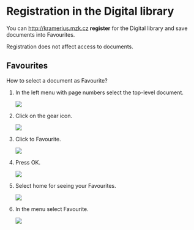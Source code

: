# Registration in the Digital library
You can <a href="http://kramerius.mzk.cz" target="_blank">http://kramerius.mzk.cz</a> **register** for the Digital library and save documents into Favourites. 

Registration does not affect access to documents.

## Favourites
How to select a document as Favourite?

1. In the left menu with page numbers select the top-level document.

    ![](/images/help/registraceOblibene/step1.png)
 
2. Click on the gear icon.

    ![](/images/help/registraceOblibene/step2.png)
 
3. Click to Favourite.

    ![](/images/help/registraceOblibene/step3.png)
    
4. Press OK.

    ![](/images/help/registraceOblibene/step4.png)

5. Select home for seeing your Favourites.

    ![](/images/help/registraceOblibene/step5.png)
    
6. In the menu select Favourite. 

    ![](/images/help/registraceOblibene/step6.png)
